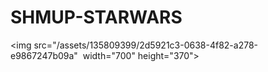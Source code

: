 # SHMUP-STARWARS

<img src="/assets/135809399/2d5921c3-0638-4f82-a278-e9867247b09a"  width="700" height="370">
